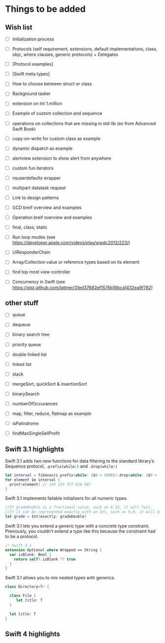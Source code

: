 # Things to be added 

## Wish list
- [ ] Initialization process
- [ ] Protocols (self requirement, extensions, default implementations, class, objc, where clauses, generic protocols) + Delegates
- [ ] [Protocol examples]
- [ ] [Swift meta types]
- [ ] How to choose between struct or class
- [ ] Background tasker
- [ ] extension on Int  1.million
- [ ] Example of custom collection and sequence
- [ ] operations on collections that are missing in std-lib (ex from Advanced Swift Book)
- [ ] copy-on-write for custom class as example
- [ ] dynamic dispatch as example
- [ ] alertview extension to show alert from anywhere
- [ ] custom fun iterators
- [ ] nsuserdefaults wrapper
- [ ] multipart datatask request
- [ ] Link to design patterns
- [ ] GCD breif  overview and examples
- [ ] Operation breif  overview and examples
- [ ] final, class, static
- [ ] Run loop modes (see https://developer.apple.com/videos/play/wwdc2012/223/)
- [ ] UIResponderChain
- [ ] Array/Collection value or reference types based on its element
- [ ] find top most view controller
- [ ] Concurrency in Swift (see https://gist.github.com/lattner/31ed37682ef1576b16bca1432ea9f782)


## other stuff
- [ ] queue
- [ ] dequeue
- [ ] binary search tree
- [ ] priority queue
- [ ] double linked list
- [ ] linked list
- [ ] stack
- [ ] mergeSort, quickSort & insertionSort
- [ ] binarySearch
- [ ] numberOfOccurances
- [ ] map, filter, reduce, flatmap as example
- [ ] isPalindrome
- [ ] findMaxSingleSellProfit


## Swift 3.1 highlights
Swift 3.1 adds two new functions for data filtering to the standard library’s Sequence protocol, `.prefix(while:)` and `.drop(while:)`

```swift
let interval = fibonacci.prefix(while: {$0 < 1000}).drop(while: {$0 < 100})
for element in interval {
  print(element) // 144 233 377 610 987
}
```

Swift 3.1 implements failable initializers for all numeric types.
```swift
//If gradeDouble is a fractional value, such as 6.33, it will fail. 
//If it can be represented exactly with an Int, such as 6.0, it will succeed
let grade = Int(exactly: gradeDouble)
```


Swift 3.1 lets you extend a generic type with a concrete type constraint. Previously, you couldn’t extend a type like this because the constraint had to be a protocol.
```swift
// Swift 3.1
extension Optional where Wrapped == String {
  var isBlank: Bool {
    return self?.isBlank ?? true
  }
}
```

Swift 3.1 allows you to mix nested types with generics.
```swift
class Directory<T> {

  class File {
     let title: T
  }
  
  let title: T
}
```


## Swift 4 highlights
